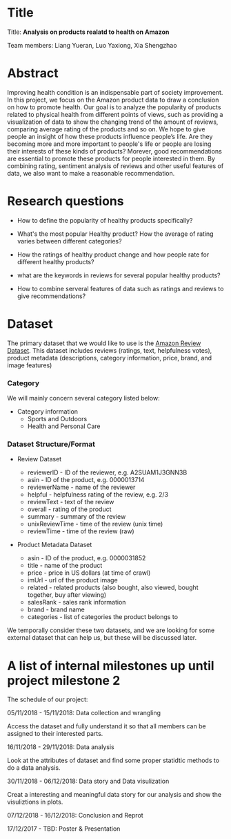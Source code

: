 # Title
Title: **Analysis on products realatd to health on Amazon**

Team members: Liang Yueran, Luo Yaxiong, Xia Shengzhao

# Abstract

Improving health condition is an indispensable part of society improvement. In this project, we focus on the Amazon product data to draw a conclusion on how to promote health. Our goal is to analyze the popularity of products related to physical health from different points of views, such as providing a visualization of data to show the changing trend of the amount of reviews,  comparing average rating of the products and so on. We hope to give people an insight of how these products influence people’s life. Are they becoming more and more important to people's life or people are losing their interests of these kinds of products? Morever, good recommendations are essential to promote these products for people interested in them. By combining rating, sentiment analysis of reviews and other useful features of data, we also want to make a reasonable recommendation.

# Research questions

* How to define the popularity of healthy products specifically?

* What's the most popular Healthy product? How the average of rating varies between different categories?

* How the ratings of healthy product change and how people rate for different healthy products?

* what are the keywords in reviews for several popular healthy products?

* How to combine serveral features of data such as ratings and reviews to give recommendations?

# Dataset

The primary dataset that we would like to use is the [Amazon Review Dataset](http://jmcauley.ucsd.edu/data/amazon/). This dataset includes reviews (ratings, text, helpfulness votes), product metadata (descriptions, category information, price, brand, and image features)

### Category 

We will mainly concern several category listed below:
* Category information
    * Sports and Outdoors
    * Health and Personal Care

### Dataset Structure/Format

* Review Dataset
    * reviewerID - ID of the reviewer, e.g. A2SUAM1J3GNN3B
    * asin - ID of the product, e.g. 0000013714
    * reviewerName - name of the reviewer
    * helpful - helpfulness rating of the review, e.g. 2/3
    * reviewText - text of the review
    * overall - rating of the product
    * summary - summary of the review
    * unixReviewTime - time of the review (unix time)
    * reviewTime - time of the review (raw)
    
* Product Metadata Dataset
    * asin - ID of the product, e.g. 0000031852
    * title - name of the product
    * price - price in US dollars (at time of crawl)
    * imUrl - url of the product image
    * related - related products (also bought, also viewed, bought together, buy after viewing)
    * salesRank - sales rank information
    * brand - brand name
    * categories - list of categories the product belongs to

We temporally consider these two datasets, and we are looking for some external dataset that can help us, but these will be discussed later.

# A list of internal milestones up until project milestone 2

The schedule of our project:

05/11/2018 - 15/11/2018: Data collection and wrangling

Access the dataset and fully understand it so that all members can be assigned to their interested parts.

16/11/2018 - 29/11/2018: Data analysis 

Look at the attributes of dataset and find some proper statidtic methods to do a data analysis.

30/11/2018 - 06/12/2018: Data story and Data visulization

Creat a interesting and meaningful data story for our analysis and show the visuliztions in plots.

07/12/2018 - 16/12/2018: Conclusion and Reprot

17/12/2017 - TBD: Poster & Presentation

<!-- # Questions for TAa
Add here some questions you have for us, in general or project-specific. -->

